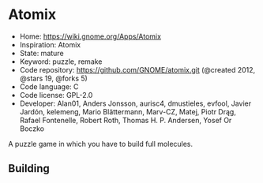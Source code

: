 # Atomix

- Home: https://wiki.gnome.org/Apps/Atomix
- Inspiration: Atomix
- State: mature
- Keyword: puzzle, remake
- Code repository: https://github.com/GNOME/atomix.git (@created 2012, @stars 19, @forks 5)
- Code language: C
- Code license: GPL-2.0
- Developer: Alan01, Anders Jonsson, aurisc4, dmustieles, evfool, Javier Jardón, kelemeng, Mario Blättermann, Marv-CZ, Matej, Piotr Drąg, Rafael Fontenelle, Robert Roth, Thomas H. P. Andersen, Yosef Or Boczko

A puzzle game in which you have to build full molecules.

## Building
